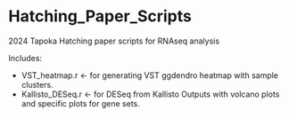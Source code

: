 # Hatching_Paper_Scripts
2024 Tapoka Hatching paper scripts for RNAseq analysis

Includes:
- VST_heatmap.r <- for generating VST ggdendro heatmap with sample clusters.
- Kallisto_DESeq.r <- for DESeq from Kallisto Outputs with volcano plots and specific plots for gene sets.
